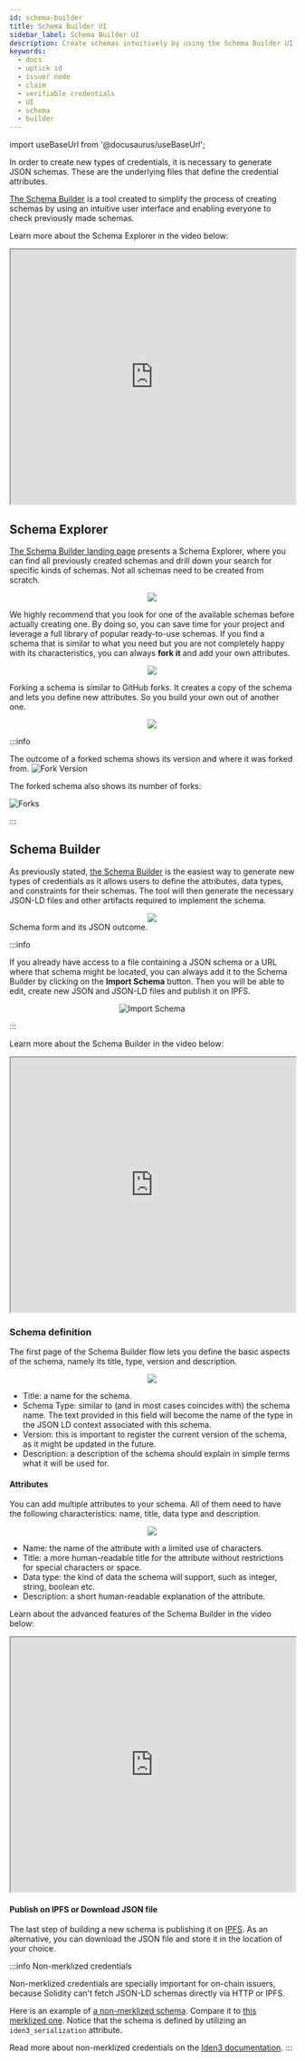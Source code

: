 ```yaml
---
id: schema-builder
title: Schema Builder UI
sidebar_label: Schema Builder UI
description: Create schemas intuitively by using the Schema Builder UI.
keywords:
  - docs
  - uptick id
  - issuer node
  - claim
  - verifiable credentials
  - UI
  - schema
  - builder
---
```


import useBaseUrl from '@docusaurus/useBaseUrl';

In order to create new types of credentials, it is necessary to generate JSON schemas. These are the underlying files that define the credential attributes.

[The Schema Builder](https://schema-builder.polygonid.me/) is a tool created to simplify the process of creating schemas by using an intuitive user interface and enabling everyone to check previously made schemas.

Learn more about the Schema Explorer in the video below:

<div align="center" style={{margin: 40}}>
<iframe src="https://www.youtube.com/embed/L2UYsMc3GtE?si=YPmEv-HWf00HwruV" width="100%" height="450" allowfullscreen></iframe>
</div>

## Schema Explorer

[The Schema Builder landing page](https://schema-builder.polygonid.me/) presents a Schema Explorer, where you can find all previously created schemas and drill down your search for specific kinds of schemas. Not all schemas need to be created from scratch.

<div align="center">
<img src= {useBaseUrl("img/schema-explorer.png")} align="center" />
</div>

We highly recommend that you look for one of the available schemas before actually creating one. By doing so, you can save time for your project and leverage a full library of popular ready-to-use schemas.
If you find a schema that is similar to what you need but you are not completely happy with its characteristics, you can always **fork it** and add your own attributes.

<div align="center">
<img src= {useBaseUrl("img/fork-schema.png")} align="center" />
</div>

Forking a schema is similar to GitHub forks. It creates a copy of the schema and lets you define new attributes. So you build your own out of another one.

<div align="center">
<img src= {useBaseUrl("img/fork-define-schema.png")} align="center" />
</div>

:::info

The outcome of a forked schema shows its version and where it was forked from.
![Fork Version](/img/fork-versions.png)

The forked schema also shows its number of forks:

![Forks](/img/forks.png)

:::

## Schema Builder

As previously stated, [the Schema Builder](https://schema-builder.polygonid.me/builder) is the easiest way to generate new types of credentials as it allows users to define the attributes, data types, and constraints for their schemas. The tool will then generate the necessary JSON-LD files and other artifacts required to implement the schema.

<div align="center">
<img src= {useBaseUrl("img/schema-builder.png")} align="center" />
</div>
Schema form and its JSON outcome.

:::info

If you already have access to a file containing a JSON schema or a URL where that schema might be located, you can always add it to the Schema Builder by clicking on the **Import Schema** button. Then you will be able to edit, create new JSON and JSON-LD files and publish it on IPFS.

<div align = "center">

![Import Schema](/img/import-schema.png)

</div>

:::

Learn more about the Schema Builder in the video below:

<div align="center" style={{margin: 40}}>
<iframe src="https://www.youtube.com/embed/IHFzM0F-KAI?si=42ob9hz4gG6tpEHQ" width="100%" height="450" allowfullscreen></iframe>
</div>

### Schema definition

The first page of the Schema Builder flow lets you define the basic aspects of the schema, namely its title, type, version and description.

<div align="center">
<img src= {useBaseUrl("img/define-schema.png")} align="center" />
</div>

- Title: a name for the schema.
- Schema Type: similar to (and in most cases coincides with) the schema name. The text provided in this field will become the name of the type in the JSON LD context associated with this schema.
- Version: this is important to register the current version of the schema, as it might be updated in the future.
- Description: a description of the schema should explain in simple terms what it will be used for.

#### Attributes

You can add multiple attributes to your schema. All of them need to have the following characteristics: name, title, data type and description.

<div align="center">
<img src= {useBaseUrl("img/define-attributes.png")} align="center" />
</div>

- Name: the name of the attribute with a limited use of characters.
- Title: a more human-readable title for the attribute without restrictions for special characters or space.
- Data type: the kind of data the schema will support, such as integer, string, boolean etc.
- Description: a short human-readable explanation of the attribute.

Learn about the advanced features of the Schema Builder in the video below:

<div align="center" style={{margin: 40}}>
<iframe src="https://www.youtube.com/embed/lW2atrdpFaU?si=0BlqzS6kzXNK4nw3" width="100%" height="450" allowfullscreen></iframe>
</div>

#### Publish on IPFS or Download JSON file

The last step of building a new schema is publishing it on [IPFS](https://ipfs.tech/). As an alternative, you can download the JSON file and store it in the location of your choice.

:::info Non-merklized credentials

Non-merklized credentials are specially important for on-chain issuers, because Solidity can't fetch JSON-LD schemas directly via HTTP or IPFS.

Here is an example of [a non-merklized schema](https://github.com/iden3/claim-schema-vocab/blob/main/schemas/json-ld/player-nonmerklized.jsonld). Compare it to [this merklized one](https://github.com/iden3/claim-schema-vocab/blob/main/schemas/json-ld/kyc-v4.jsonld). Notice that the schema is defined by utilizing an `iden3_serialization` attribute.

Read more about non-merklized credentials on the <ins>[Iden3 documentation](https://docs.iden3.io/protocol/non-merklized/)</ins>.
:::
